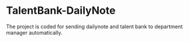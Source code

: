 # TalentBank-DailyNote
The project is coded for sending dailynote and talent bank to department manager automatically.
